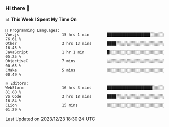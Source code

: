 ### Hi there 👋

<!--
**asdf12303116/asdf12303116** is a ✨ _special_ ✨ repository because its `README.md` (this file) appears on your GitHub profile.

Here are some ideas to get you started:

- 🔭 I’m currently working on ...
- 🌱 I’m currently learning ...
- 👯 I’m looking to collaborate on ...
- 🤔 I’m looking for help with ...
- 💬 Ask me about ...
- 📫 How to reach me: ...
- 😄 Pronouns: ...
- ⚡ Fun fact: ...
-->

<!--START_SECTION:waka-->
📊 **This Week I Spent My Time On** 

```text
💬 Programming Languages: 
Vue.js                   15 hrs 1 min        ███████████████████░░░░░░   76.61 % 
Other                    3 hrs 13 mins       ████░░░░░░░░░░░░░░░░░░░░░   16.45 % 
JavaScript               1 hr 1 min          █░░░░░░░░░░░░░░░░░░░░░░░░   05.25 % 
ObjectiveC               7 mins              ░░░░░░░░░░░░░░░░░░░░░░░░░   00.65 % 
CMake                    5 mins              ░░░░░░░░░░░░░░░░░░░░░░░░░   00.49 % 

🔥 Editors: 
WebStorm                 16 hrs 3 mins       ████████████████████░░░░░   81.88 % 
VS Code                  3 hrs 18 mins       ████░░░░░░░░░░░░░░░░░░░░░   16.84 % 
CLion                    15 mins             ░░░░░░░░░░░░░░░░░░░░░░░░░   01.29 % 
```


 Last Updated on 2023/12/23 18:30:24 UTC
<!--END_SECTION:waka-->
